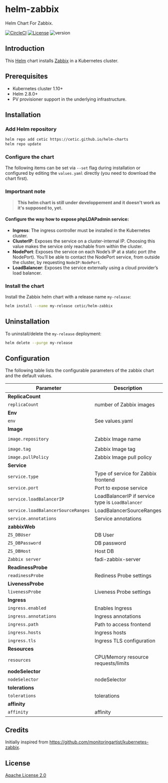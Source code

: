 # helm-zabbix
Helm Chart For Zabbix.

[![CircleCI](https://circleci.com/gh/cetic/helm-zabbix.svg?style=svg)](https://circleci.com/gh/cetic/helm-zabbix/tree/master) [![License](https://img.shields.io/badge/License-Apache%202.0-blue.svg)](https://opensource.org/licenses/Apache-2.0) ![version](https://img.shields.io/github/tag/cetic/helm-zabbix.svg?label=release)

## Introduction

This [Helm](https://github.com/cetic/helm-zabbix) chart installs [Zabbix](https://www.zabbix.com) in a Kubernetes cluster.

## Prerequisites

- Kubernetes cluster 1.10+
- Helm 2.8.0+
- PV provisioner support in the underlying infrastructure.

## Installation

### Add Helm repository

```bash
helm repo add cetic https://cetic.github.io/helm-charts
helm repo update
```

### Configure the chart

The following items can be set via `--set` flag during installation or configured by editing the `values.yaml` directly (you need to download the chart first).

### Importnant note

>**This helm chart is still under developpement and it doesn't work as it's supposed to, yet.**


#### Configure the way how to expose phpLDAPadmin service:

- **Ingress**: The ingress controller must be installed in the Kubernetes cluster.
- **ClusterIP**: Exposes the service on a cluster-internal IP. Choosing this value makes the service only reachable from within the cluster.
- **NodePort**: Exposes the service on each Node’s IP at a static port (the NodePort). You’ll be able to contact the NodePort service, from outside the cluster, by requesting `NodeIP:NodePort`.
- **LoadBalancer**: Exposes the service externally using a cloud provider’s load balancer.


### Install the chart

Install the Zabbix helm chart with a release name `my-release`:

```bash
helm install --name my-release cetic/helm-zabbix
```

## Uninstallation

To uninstall/delete the `my-release` deployment:

```bash
helm delete --purge my-release
```

## Configuration

The following table lists the configurable parameters of the zabbix chart and the default values.

| Parameter                                                                   | Description                                                                                                        | Default                         |
| --------------------------------------------------------------------------- | -------------------------------------------------------------------------------------------------------------------| ------------------------------- |
| **ReplicaCount**                                                            |
| `replicaCount`                                                              | number of Zabbix images                                                                                               | `3`      |
| **Env**                                                                     |
| `env`                                                                       | See values.yaml                                                                                                           | `nil`      |
| **Image**                                                                   |
| `image.repository`                                                          | Zabbix Image name                                                                                                 | `monitoringartist/zabbix-xxl`      |
| `image.tag`                                                                 | Zabbix Image tag                                                                                                  | `latest`                    |
| `image.pullPolicy`                                                          | Zabbix Image pull policy                                                                                          | `IfNotPresent`             |
| **Service**                                                                 |
| `service.type`                                                              | Type of service for Zabbix frontend                                                                               | `LoadBalancer`             |
| `service.port`                                                              | Port to expose service                                                                                             | `80`                            |
| `service.loadBalancerIP`                                                    | LoadBalancerIP if service type is `LoadBalancer`                                                                   | `nil`                           |
| `service.loadBalancerSourceRanges`                                          | LoadBalancerSourceRanges                                                                                           | `nil`                           |
| `service.annotations`                                                       | Service annotations                                                                                                | `{}`                            |
| **zabbixWeb**                                                                 |
| `ZS_DBUser`                                                           | DB User                                                                                                    | `zabbix`                         |
| `ZS_DBPassword`                                                       | DB password                                                                                                | `my_password`                            |
| `ZS_DBHost`                                                              | Host DB                                                                                            | `fadi-zabbix-db`                             |
| `Zabbix server`                                                             | fadi-zabbix-server                                                                                                      | `fadi-zabbix-server`                           |
| **ReadinessProbe**                                                          |
| `readinessProbe`                                                            | Rediness Probe settings                                                                                            | `{}`|
| **LivenessProbe**                                                           |
| `livenessProbe`                                                             | Liveness Probe settings                                                                                            | `{}`|
| **Ingress**                                                                 |
| `ingress.enabled`                                                           | Enables Ingress                                                                                                    | `false`                         |
| `ingress.annotations`                                                       | Ingress annotations                                                                                                | `{}`                            |
| `ingress.path`                                                              | Path to access frontend                                                                                            | `/`                             |
| `ingress.hosts`                                                             | Ingress hosts                                                                                                      | `nil`                           |
| `ingress.tls`                                                               | Ingress TLS configuration                                                                                          | `[]`                            |
| **Resources**                                                               |
| `resources`                                                                 | CPU/Memory resource requests/limits                                                                                | `{}`                            |
| **nodeSelector**                                                            |
| `nodeSelector`                                                              | nodeSelector                                                                                                       | `{}`                            |
| **tolerations**                                                             |
| `tolerations`                                                               | tolerations                                                                                                        | `{}`                            |
| **affinity**                                                                |
| `affinity`                                                                  | affinity                                                                                                           | `{}`                            |

## Credits

Initially inspired from https://github.com/monitoringartist/kubernetes-zabbix.


## License

[Apache License 2.0](/LICENSE)
